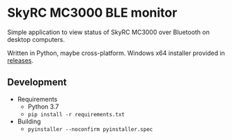 SkyRC MC3000 BLE monitor
========================

Simple application to view status of SkyRC MC3000 over Bluetooth on desktop computers.

Written in Python, maybe cross-platform. 
Windows x64 installer provided in [releases](https://github.com/kolinger/skyrc-mc3000/releases).

Development
-----------

- Requirements
  - Python 3.7
  - `pip install -r requirements.txt`
- Building
  - `pyinstaller --noconfirm pyinstaller.spec`
